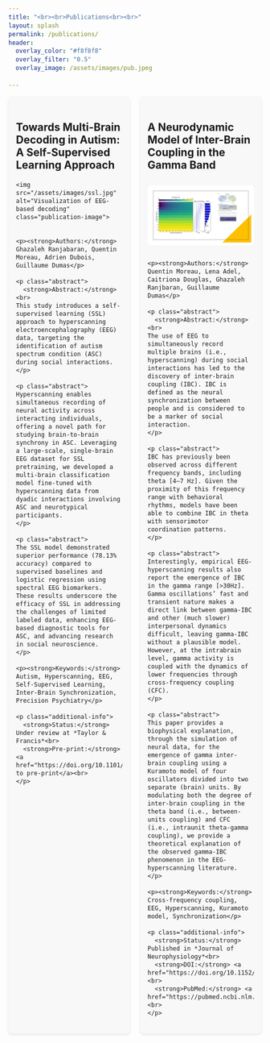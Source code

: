 ```yaml
---
title: "<br><br>Publications<br><br>"
layout: splash
permalink: /publications/
header:
  overlay_color: "#f8f8f8"
  overlay_filter: "0.5"
  overlay_image: /assets/images/pub.jpeg

---
```



<!-- ---


<div class="section_pub">
  <h2 class="publication-title">Towards Multi-Brain Decoding in Autism: A Self-Supervised Learning Approach</h2>
  <p><strong>Authors:</strong> Ghazaleh Ranjabaran, Quentin Moreau, Adrien Dubois, Guillaume Dumas</p>

  <p class="abstract">
    <strong>Abstract:</strong><br>
    This study introduces a self-supervised learning (SSL) approach to hyperscanning electroencephalography (EEG) data, targeting the identification of autism spectrum condition (ASC) during social interactions. Hyperscanning enables simultaneous recording of neural activity across interacting individuals, offering a novel path for studying brain-to-brain synchrony in ASC. Leveraging a large-scale, single-brain EEG dataset for SSL pretraining, we developed a multi-brain classification model fine-tuned with hyperscanning data from dyadic interactions involving ASC and neurotypical participants. The SSL model demonstrated superior performance (78.13% accuracy) compared to supervised baselines and logistic regression using spectral EEG biomarkers. These results underscore the efficacy of SSL in addressing the challenges of limited labeled data, enhancing EEG-based diagnostic tools for ASC, and advancing research in social neuroscience.
  </p>

  <p><strong>Keywords:</strong> Autism, Hyperscanning, EEG, Self-Supervised Learning, Inter-Brain Synchronization, Precision Psychiatry</p>

  <p class="additional-info">
    <strong>Status:</strong> Under review at *Taylor & Francis*<br>
    <strong>Pre-print:</strong> <a href="https://doi.org/10.1101/2025.01.28.635297">Link to pre-print</a><br>
  </p>
</div>

---

<div class="section_pub">
  <h2 class="publication-title">A Neurodynamic Model of Inter-Brain Coupling in the Gamma Band</h2>
  <p><strong>Authors:</strong> Quentin Moreau, Lena Adel, Caitriona Douglas, Ghazaleh Ranjbaran, Guillaume Dumas</p>

  <p class="abstract">
    <strong>Abstract:</strong><br>
    The use of EEG to simultaneously record multiple brains (i.e., hyperscanning) during social interactions has led to the discovery of inter-brain coupling (IBC). IBC is defined as the neural synchronization between people and is considered to be a marker of social interaction. IBC has previously been observed across different frequency bands, including theta [4–7 Hz]. Given the proximity of this frequency range with behavioral rhythms, models have been able to combine IBC in theta with sensorimotor coordination patterns. Interestingly, empirical EEG-hyperscanning results also report the emergence of IBC in the gamma range [>30Hz]. Gamma oscillations’ fast and transient nature makes a direct link between gamma-IBC and other (much slower) interpersonal dynamics difficult, leaving gamma-IBC without a plausible model. However, at the intrabrain level, gamma activity is coupled with the dynamics of lower frequencies through cross-frequency coupling (CFC). This paper provides a biophysical explanation, through the simulation of neural data, for the emergence of gamma inter-brain coupling using a Kuramoto model of four oscillators divided into two separate (brain) units. By modulating both the degree of inter-brain coupling in the theta band (i.e., between-units coupling) and CFC (i.e., intraunit theta-gamma coupling), we provide a theoretical explanation of the observed gamma-IBC phenomenon in the EEG-hyperscanning literature.
  </p>

  <p><strong>Keywords:</strong> Cross-frequency coupling, EEG, Hyperscanning, Kuramoto model, Synchronization</p>

  <p class="additional-info">
    <strong>Status:</strong> Published in *Journal of Neurophysiology*<br>
    <strong>DOI:</strong> <a href="https://doi.org/10.1152/jn.00224.2022">10.1152/jn.00224.2022</a><br>
    <strong>PubMed:</strong> <a href="https://pubmed.ncbi.nlm.nih.gov/36070245">36070245</a><br>
  </p>
</div>

--- -->


<div class="publications-container">
  <div class="section_pub">
    <h2 class="publication-title">Towards Multi-Brain Decoding in Autism: A Self-Supervised Learning Approach</h2>

    <img src="/assets/images/ssl.jpg" alt="Visualization of EEG-based decoding" class="publication-image">
  

    <p><strong>Authors:</strong> Ghazaleh Ranjabaran, Quentin Moreau, Adrien Dubois, Guillaume Dumas</p>

    <p class="abstract">
      <strong>Abstract:</strong><br>
    This study introduces a self-supervised learning (SSL) approach to hyperscanning electroencephalography (EEG) data, targeting the identification of autism spectrum condition (ASC) during social interactions.
    </p>
    
    <p class="abstract">   
    Hyperscanning enables simultaneous recording of neural activity across interacting individuals, offering a novel path for studying brain-to-brain synchrony in ASC. Leveraging a large-scale, single-brain EEG dataset for SSL pretraining, we developed a multi-brain classification model fine-tuned with hyperscanning data from dyadic interactions involving ASC and neurotypical participants.
    </p>

    <p class="abstract">   
    The SSL model demonstrated superior performance (78.13% accuracy) compared to supervised baselines and logistic regression using spectral EEG biomarkers. These results underscore the efficacy of SSL in addressing the challenges of limited labeled data, enhancing EEG-based diagnostic tools for ASC, and advancing research in social neuroscience.
    </p>

    <p><strong>Keywords:</strong> Autism, Hyperscanning, EEG, Self-Supervised Learning, Inter-Brain Synchronization, Precision Psychiatry</p>

    <p class="additional-info">
      <strong>Status:</strong> Under review at *Taylor & Francis*<br>
      <strong>Pre-print:</strong> <a href="https://doi.org/10.1101/2025.01.28.635297">Link to pre-print</a><br>
    </p>
  </div>

  <div class="section_pub">
    <h2 class="publication-title">A Neurodynamic Model of Inter-Brain Coupling in the Gamma Band</h2>
    <img src="/assets/images/Jn.jpg" alt="Visualization of EEG-based decoding" class="publication-image">

    <p><strong>Authors:</strong> Quentin Moreau, Lena Adel, Caitriona Douglas, Ghazaleh Ranjbaran, Guillaume Dumas</p>

    <p class="abstract">
      <strong>Abstract:</strong><br>
    The use of EEG to simultaneously record multiple brains (i.e., hyperscanning) during social interactions has led to the discovery of inter-brain coupling (IBC). IBC is defined as the neural synchronization between people and is considered to be a marker of social interaction.
    </p>

    <p class="abstract"> 
    IBC has previously been observed across different frequency bands, including theta [4–7 Hz]. Given the proximity of this frequency range with behavioral rhythms, models have been able to combine IBC in theta with sensorimotor coordination patterns.
    </p>

    <p class="abstract">
    Interestingly, empirical EEG-hyperscanning results also report the emergence of IBC in the gamma range [>30Hz]. Gamma oscillations’ fast and transient nature makes a direct link between gamma-IBC and other (much slower) interpersonal dynamics difficult, leaving gamma-IBC without a plausible model. However, at the intrabrain level, gamma activity is coupled with the dynamics of lower frequencies through cross-frequency coupling (CFC). 
    </p>

    <p class="abstract">    
    This paper provides a biophysical explanation, through the simulation of neural data, for the emergence of gamma inter-brain coupling using a Kuramoto model of four oscillators divided into two separate (brain) units. By modulating both the degree of inter-brain coupling in the theta band (i.e., between-units coupling) and CFC (i.e., intraunit theta-gamma coupling), we provide a theoretical explanation of the observed gamma-IBC phenomenon in the EEG-hyperscanning literature.
    </p>

    <p><strong>Keywords:</strong> Cross-frequency coupling, EEG, Hyperscanning, Kuramoto model, Synchronization</p>

    <p class="additional-info">
      <strong>Status:</strong> Published in *Journal of Neurophysiology*<br>
      <strong>DOI:</strong> <a href="https://doi.org/10.1152/jn.00224.2022">10.1152/jn.00224.2022</a><br>
      <strong>PubMed:</strong> <a href="https://pubmed.ncbi.nlm.nih.gov/36070245">36070245</a><br>
    </p>
  </div>
</div>



<style>

@import url('https://fonts.googleapis.com/css2?family=Lora&display=swap');

.publications-container {
    display: flex;
    flex-wrap: wrap;
    gap: 20px;
    justify-content: space-between;
}

.section_pub {
    width: calc(50% - 10px); /* Adjust width to fit two columns */
    box-sizing: border-box;
    margin-bottom: 20px;
    padding: 20px 15px;
    background-color: #f8f8f8;
    border-radius: 8px;
    box-shadow: 0 2px 4px rgba(0,0,0,0.1);
}

/* Ensuring responsiveness */
@media (max-width: 768px) {
    .section_pub {
        width: 100%; /* Stack items on smaller screens */
    }
}

/* .section_pub {
    margin-bottom: 40px;
    padding: 20px 10px;
    background-color: #f8f8f8;
    border-radius: 8px;
    box-shadow: 0 2px 4px rgba(0,0,0,0.1);
} */

/* Title styling */
.section_pub h3 {
    font-family: 'Lora', serif;;
    font-size: 1.5em;
    color: #2A5D84;
    margin-bottom: 10px;
}

/* Abstracts */
.abstract {
    font-family: 'Lora', serif;
    font-size: 0.4em;
    line-height: 1.7;
    text-align: justify;
    color: #333;
}

/* Additional info (Status, DOI, etc.) */
.additional-info {
    font-family: 'Lora', serif;
    font-size: 0.9em;
    margin-top: 10px;
    color: #555;
}

.additional-info a {
    color: #FF6A5D;  /* Accent color for links */
}

.section_pub hr {
    border: none;
    border-top: 2px solid #ddd;
    margin-top: 20px;
    margin-bottom: 20px;
}

/* Keywords */
.section_pub p strong {
    color: #2A5D84;
}

.abstract {
    font-family: 'Lora', serif;
}

.publication-image {
    width: 100%;  /* Makes the image responsive */
    max-height: 300px;  /* Adjust to preferred height */
    object-fit: cover;  /* Ensures the image fills space without distortion */
    border-radius: 8px;  /* Optional: Adds rounded corners */
    margin-bottom: 10px; /* Space between image and text */
    margin-top: 10px
}

</style>
